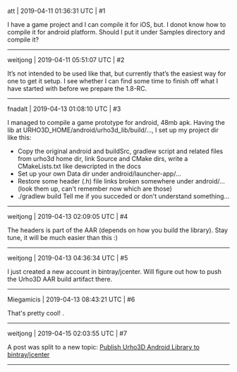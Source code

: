 att | 2019-04-11 01:36:31 UTC | #1

I have a game project and I can compile it for iOS, but. I donot know how to compile it for android platform. Should I put it under Samples directory and compile it?

-------------------------

weitjong | 2019-04-11 05:51:07 UTC | #2

It’s not intended to be used like that, but currently that’s the easiest way for one to get it setup. I see whether I can find some time to finish off what I have started with before we prepare the 1.8-RC.

-------------------------

fnadalt | 2019-04-13 01:08:10 UTC | #3

I managed to compile a game prototype for android, 48mb apk. Having the lib at URHO3D_HOME/android/urho3d_lib/build/..., I set up my project dir like this:
* Copy the original android and buildSrc, gradlew script and related files from urho3d home dir, link Source and CMake dirs, write a CMakeLists.txt like dewcripted in the docs
* Set up your own Data dir under android/launcher-app/...
* Restore some header (.h) file links broken somewhere under android/... (look them up, can't remember now which are those)
* ./gradlew build 
Tell me if you succeded or don't understand something...

-------------------------

weitjong | 2019-04-13 02:09:05 UTC | #4

The headers is part of the AAR (depends on how you build the library). Stay tune, it will be much easier than this :)

-------------------------

weitjong | 2019-04-13 04:36:34 UTC | #5

I just created a new account in bintray/jcenter. Will figure out how to push the Urho3D AAR build artifact there.

-------------------------

Miegamicis | 2019-04-13 08:43:21 UTC | #6

That's pretty cool!     .

-------------------------

weitjong | 2019-04-15 02:03:55 UTC | #7

A post was split to a new topic: [Publish Urho3D Android Library to bintray/jcenter](/t/publish-urho3d-android-library-to-bintray-jcenter/5103)

-------------------------

